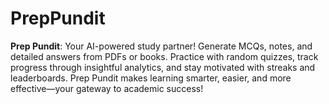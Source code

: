 # PrepPundit
**Prep Pundit**: Your AI-powered study partner! Generate MCQs, notes, and detailed answers from PDFs or books. Practice with random quizzes, track progress through insightful analytics, and stay motivated with streaks and leaderboards. Prep Pundit makes learning smarter, easier, and more effective—your gateway to academic success!
